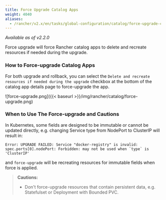 ```yaml
---
title: Force Upgrade Catalog Apps
weight: 4040
aliases:
  - /rancher/v2.x/en/tasks/global-configuration/catalog/force-upgrade-catalog-apps/
---
```


_Available as of v2.2.0_

Force upgrade will force Rancher catalog apps to delete and recreate resources if needed during the upgrade.


### How to Force-upgrade Catalog Apps

For both upgrade and rollback, you can select the `Delete and recreate resources if needed during the upgrade` checkbox at the bottom of the catalog app details page to force-upgrade the app.

![force-upgrade.png]({{< baseurl >}}/img/rancher/catalog/force-upgrade.png)


### When to Use The Force-upgrade and Cautions

In Kubernetes, some fields are designed to be immutable or cannot be updated directly, e.g. changing Service type from NodePort to ClusterIP will result in:
```
Error: UPGRADE FAILED: Service "docker-registry" is invalid: spec.ports[0].nodePort: Forbidden: may not be used when `type` is 'ClusterIP'
```
and `force-upgrade` will be recreating resources for immutable fields when force is applied.

>**Cautions:**
>
>- Don't force-upgrade resources that contain persistent data, e.g. Statefulset or Deployment with Bounded PVC.

